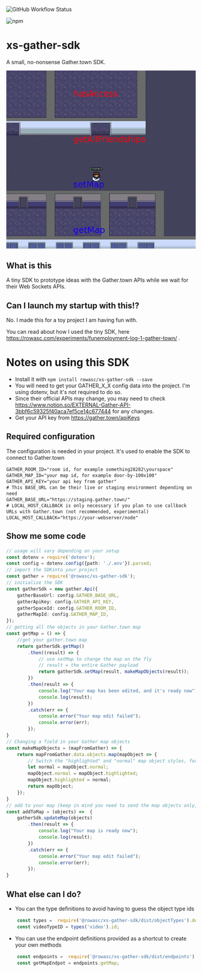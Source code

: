 ![GitHub Workflow Status](https://img.shields.io/github/workflow/status/rowasc/xs-gather-sdk/Node.js%20CI?style=flat-square)

![npm](https://img.shields.io/npm/v/@rowasc/xs-gather-sdk)

# xs-gather-sdk

A small, no-nonsense Gather.town SDK.

![My Gather.town avatar, interacting with Gather endpoint posters](gatherScreenshot.png)

## What is this
A tiny SDK to prototype ideas with the Gather.town APIs while we wait for their Web Sockets APIs. 

## Can I launch my startup with this!?

No. I made this for a toy project I am having fun with. 

You can read about how I used the tiny SDK, here https://rowasc.com/experiments/funemployment-log-1-gather-town/ . 


# Notes on using this SDK

- Install it with `npm install rowasc/xs-gather-sdk --save`
- You will need to get your GATHER_X_X config data into the project. I'm using dotenv, but it's not required to do so.
- Since their official APIs may change, you may need to check https://www.notion.so/EXTERNAL-Gather-API-3bbf6c59325f40aca7ef5ce14c677444 for any changes.
- Get your API key from https://gather.town/apiKeys

## Required configuration
The configuration is needed in your project. It's used to enable the SDK to connect to Gather.town

```dotenv
GATHER_ROOM_ID="room id, for example something28282\yourspace"
GATHER_MAP_ID="your map id, for example door-by-100x100"
GATHER_API_KEY="your api key from gather"
# This BASE_URL can be their live or staging environment depending on need
GATHER_BASE_URL="https://staging.gather.town/"
# LOCAL_HOST_CALLBACK is only necessary if you plan to use callback URLs with Gather.town (not recommended, experimental)
LOCAL_HOST_CALLBACK="https://your-webserver/node"
```

## Show me some code

```typescript
// usage will vary depending on your setup
const dotenv = require('dotenv');
const config = dotenv.config({path: './.env'}).parsed;
// import the SDKinto your project
const gather = require('@rowasc/xs-gather-sdk');
// initialize the SDK
const gatherSdk = new gather.Api({
    gatherBaseUrl: config.GATHER_BASE_URL,
    gatherApiKey: config.GATHER_API_KEY,
    gatherSpaceId: config.GATHER_ROOM_ID,
    gatherMapId: config.GATHER_MAP_ID,
});
// getting all the objects in your Gather.town map
const getMap = () => {
    //get your gather.town map
    return gatherSdk.getMap()
        .then((result) => {
            // use setMap to change the map on the fly
            // result = the entire Gather payload
            return gatherSdk.setMap(result, makeMapObjects(result));
        })
        .then(result => {
            console.log("Your map has been edited, and it's ready now");
            console.log(result);
        })
        .catch(err => {
            console.error("Your map edit failed");
            console.error(err);
        });
}
// Changing a field in your Gather map objects
const makeMapObjects = (mapFromGather) => {
    return mapFromGather.data.objects.map(mapObject => {
        // Switch the "highlighted" and "normal" map object styles, for fun?
        let normal = mapObject.normal; 
        mapObject.normal = mapObject.highlighted;
        mapObject.highlighted = normal;
        return mapObject;
    });
}
// add to your map (keep in mind you need to send the map objects only, not the entire payload from the API)
const addToMap = (objects) =>  {
    gatherSdk.updateMap(objects)
        .then(result => {
            console.log("Your map is ready now");
            console.log(result);
        })
        .catch(err => {
            console.error("Your map edit failed");
            console.error(err);
        });
}
```
## What else can I do? 
- You can the type definitions to avoid having to guess the object type ids

```typescript
    const types =  require('@rowasc/xs-gather-sdk/dist/objectTypes').default;
    const videoTypeID = types('video').id;
```

- You can use the endpoint definitions provided as a shortcut to create your own methods

```typescript
    const endpoints =  require('@rowasc/xs-gather-sdk/dist/endpoints').default;
    const getMapEndpot = endpoints.getMap;
```
